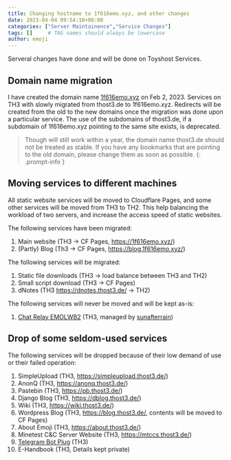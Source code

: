```yaml
---
title: Changing hostname to 1f616emo.xyz, and other changes
date: 2023-04-04 09:54:10+08:00
categories: ["Server Maintainence","Service Changes"]
tags: []     # TAG names should always be lowercase
author: emoji
---
```

Serveral changes have done and will be done on Toyshost Services.

## Domain name migration
I have created the domain name [1f616emo.xyz](https://1f616emo.xyz) on Feb 2, 2023. Services on TH3 with slowly migrated from thost3.de to 1f616emo.xyz. Redirects will be created from the old to the new domains once the migration was done upon a particular service. The use of the subdomains of thost3.de, if a subdomain of 1f616emo.xyz pointing to the same site exists, is deprecated.

> Though will still work within a year, the domain name thost3.de should not be treated as stable. If you have any bookmarks that are pointing to the old domain, please change them as soon as possible.
{: .prompt-info }

## Moving services to different machines
All static website services will be moved to Cloudflare Pages, and some other services will be moved from TH3 to TH2. This help balancing the workload of two servers, and increase the access speed of static websites.

The following services have been migrated:
1. Main website (TH3 -> CF Pages, https://1f616emo.xyz/)
2. (Partly) Blog (Th3 -> CF Pages, https://blog.1f616emo.xyz/)

The following services will be migrated:
1. Static file downloads (TH3 -> load balance between TH3 and TH2)
2. Small script download (TH3 -> CF Pages)
3. dNotes (TH3 https://dnotes.thost3.de/ -> TH2)

The following services will never be moved and will be kept as-is:
1. [Chat Relay EMOLWB2](https://t.me/emoji_lwb2_bot) (TH3, managed by [sunafterrain](https://zh.wikipedia.org/wiki/User:Sunafterrain))

## Drop of some seldom-used services
The following services will be dropped because of their low demand of use or their failed operation:
1. SimpleUpload (TH3, https://simpleupload.thost3.de/)
2. AnonQ (TH3, https://anonq.thost3.de/)
3. Pastebin (TH3, https://pb.thost3.de/)
4. Django Blog (TH3, https://dblog.thost3.de/)
5. Wiki (TH3, https://wiki.thost3.de/)
6. Wordpress Blog (TH3, https://blog.thost3.de/, contents will be moved to CF Pages)
7. About Emoji (TH3, https://about.thost3.de/)
8. Minetest C&C Server Website (TH3, https://mtccs.thost3.de/)
9. [Telegram Bot Plug](https://t.me/emoji_tgplug_bot) (TH3)
10. E-Handbook (TH3, Details kept private)
